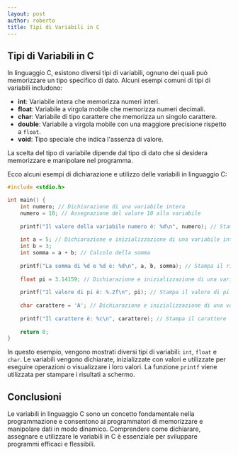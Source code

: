 ```yaml
---
layout: post
author: roberto
title: Tipi di Variabili in C
---
```


## Tipi di Variabili in C
In linguaggio C, esistono diversi tipi di variabili, ognuno dei quali può memorizzare un tipo specifico di dato. Alcuni esempi comuni di tipi di variabili includono:

- **int**: Variabile intera che memorizza numeri interi.
- **float**: Variabile a virgola mobile che memorizza numeri decimali.
- **char**: Variabile di tipo carattere che memorizza un singolo carattere.
- **double**: Variabile a virgola mobile con una maggiore precisione rispetto a `float`.
- **void**: Tipo speciale che indica l'assenza di valore.

La scelta del tipo di variabile dipende dal tipo di dato che si desidera memorizzare e manipolare nel programma.


Ecco alcuni esempi di dichiarazione e utilizzo delle variabili in linguaggio C:

```c
#include <stdio.h>

int main() {
    int numero; // Dichiarazione di una variabile intera
    numero = 10; // Assegnazione del valore 10 alla variabile
    
    printf("Il valore della variabile numero è: %d\n", numero); // Stampa il valore della variabile
    
    int a = 5; // Dichiarazione e inizializzazione di una variabile intera
    int b = 3;
    int somma = a + b; // Calcolo della somma
    
    printf("La somma di %d e %d è: %d\n", a, b, somma); // Stampa il risultato della somma
    
    float pi = 3.14159; // Dichiarazione e inizializzazione di una variabile a virgola mobile
    
    printf("Il valore di pi è: %.2f\n", pi); // Stampa il valore di pi con due cifre decimali
    
    char carattere = 'A'; // Dichiarazione e inizializzazione di una variabile di tipo carattere
    
    printf("Il carattere è: %c\n", carattere); // Stampa il carattere
    
    return 0;
}
```

In questo esempio, vengono mostrati diversi tipi di variabili: `int`, `float` e `char`. Le variabili vengono dichiarate, inizializzate con valori e utilizzate per eseguire operazioni o visualizzare i loro valori. La funzione `printf` viene utilizzata per stampare i risultati a schermo.

## Conclusioni
Le variabili in linguaggio C sono un concetto fondamentale nella programmazione e consentono ai programmatori di memorizzare e manipolare dati in modo dinamico. Comprendere come dichiarare, assegnare e utilizzare le variabili in C è essenziale per sviluppare programmi efficaci e flessibili.

